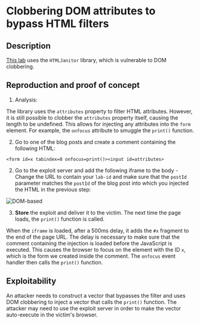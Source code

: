 # Clobbering DOM attributes to bypass HTML filters

## Description

[This lab](https://portswigger.net/web-security/dom-based/dom-clobbering/lab-dom-clobbering-attributes-to-bypass-html-filters) uses the `HTMLJanitor` library, which is vulnerable to DOM clobbering.

## Reproduction and proof of concept

1. Analysis:

The library uses the `attributes` property to filter HTML attributes. However, it is still possible to clobber the `attributes` property itself, causing the length to be undefined. This allows for injecting any attributes into the `form` element. For example, the `onfocus` attribute to smuggle the `print()` function.

2. Go to one of the blog posts and create a comment containing the following HTML:

```text
<form id=x tabindex=0 onfocus=print()><input id=attributes>
```
    
2. Go to the exploit server and add the following iframe to the body - Change the URL to contain your `lab-id` and make sure that the `postId` parameter matches the `postId` of the blog post into which you injected the HTML in the previous step:

![DOM-based](/_static/images/dom-based8.png)

3. **Store** the exploit and deliver it to the victim. The next time the page loads, the `print()` function is called.

When the `iframe` is loaded, after a 500ms delay, it adds the `#x` fragment to the end of the page URL. The delay is necessary to make sure that the comment containing the injection is loaded before the JavaScript is executed. This causes the browser to focus on the element with the ID `x`, which is the form we created inside the comment. The `onfocus` event handler then calls the `print()` function.

## Exploitability

An attacker needs to construct a vector that bypasses the filter and uses DOM clobbering to inject a vector that calls the `print()` function. The attacker may need to use the exploit server in order to make the vector auto-execute in the victim's browser.
